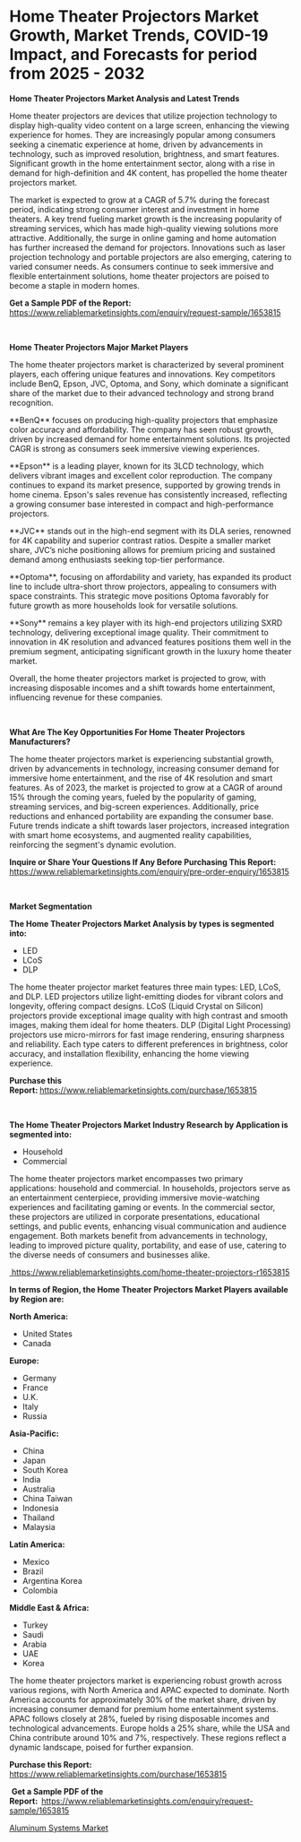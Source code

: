 <p><h1>Home Theater Projectors Market Growth, Market Trends, COVID-19 Impact, and Forecasts for period from 2025 - 2032</h1></p><p><strong>Home Theater Projectors Market Analysis and Latest Trends</strong></p>
<p><p>Home theater projectors are devices that utilize projection technology to display high-quality video content on a large screen, enhancing the viewing experience for homes. They are increasingly popular among consumers seeking a cinematic experience at home, driven by advancements in technology, such as improved resolution, brightness, and smart features. Significant growth in the home entertainment sector, along with a rise in demand for high-definition and 4K content, has propelled the home theater projectors market.</p><p>The market is expected to grow at a CAGR of 5.7% during the forecast period, indicating strong consumer interest and investment in home theaters. A key trend fueling market growth is the increasing popularity of streaming services, which has made high-quality viewing solutions more attractive. Additionally, the surge in online gaming and home automation has further increased the demand for projectors. Innovations such as laser projection technology and portable projectors are also emerging, catering to varied consumer needs. As consumers continue to seek immersive and flexible entertainment solutions, home theater projectors are poised to become a staple in modern homes.</p></p>
<p><strong>Get a Sample PDF of the Report:&nbsp;</strong> <a href="https://www.reliablemarketinsights.com/enquiry/request-sample/1653815?utm_campaign=1894&utm_medium=2&utm_source=Github&utm_content=ia&utm_term=07032025&utm_id=home-theater-projectors">https://www.reliablemarketinsights.com/enquiry/request-sample/1653815</a></p>
<p>&nbsp;</p>
<p><strong>Home Theater Projectors Major Market Players</strong></p>
<p><p>The home theater projectors market is characterized by several prominent players, each offering unique features and innovations. Key competitors include BenQ, Epson, JVC, Optoma, and Sony, which dominate a significant share of the market due to their advanced technology and strong brand recognition.</p><p>**BenQ** focuses on producing high-quality projectors that emphasize color accuracy and affordability. The company has seen robust growth, driven by increased demand for home entertainment solutions. Its projected CAGR is strong as consumers seek immersive viewing experiences.</p><p>**Epson** is a leading player, known for its 3LCD technology, which delivers vibrant images and excellent color reproduction. The company continues to expand its market presence, supported by growing trends in home cinema. Epson's sales revenue has consistently increased, reflecting a growing consumer base interested in compact and high-performance projectors.</p><p>**JVC** stands out in the high-end segment with its DLA series, renowned for 4K capability and superior contrast ratios. Despite a smaller market share, JVC’s niche positioning allows for premium pricing and sustained demand among enthusiasts seeking top-tier performance.</p><p>**Optoma**, focusing on affordability and variety, has expanded its product line to include ultra-short throw projectors, appealing to consumers with space constraints. This strategic move positions Optoma favorably for future growth as more households look for versatile solutions.</p><p>**Sony** remains a key player with its high-end projectors utilizing SXRD technology, delivering exceptional image quality. Their commitment to innovation in 4K resolution and advanced features positions them well in the premium segment, anticipating significant growth in the luxury home theater market.</p><p>Overall, the home theater projectors market is projected to grow, with increasing disposable incomes and a shift towards home entertainment, influencing revenue for these companies.</p></p>
<p>&nbsp;</p>
<p><strong>What Are The Key Opportunities For Home Theater Projectors Manufacturers?</strong></p>
<p><p>The home theater projectors market is experiencing substantial growth, driven by advancements in technology, increasing consumer demand for immersive home entertainment, and the rise of 4K resolution and smart features. As of 2023, the market is projected to grow at a CAGR of around 15% through the coming years, fueled by the popularity of gaming, streaming services, and big-screen experiences. Additionally, price reductions and enhanced portability are expanding the consumer base. Future trends indicate a shift towards laser projectors, increased integration with smart home ecosystems, and augmented reality capabilities, reinforcing the segment's dynamic evolution.</p></p>
<p><strong>Inquire or Share Your Questions If Any Before Purchasing This Report:</strong> <a href="https://www.reliablemarketinsights.com/enquiry/pre-order-enquiry/1653815?utm_campaign=1894&utm_medium=2&utm_source=Github&utm_content=ia&utm_term=07032025&utm_id=home-theater-projectors">https://www.reliablemarketinsights.com/enquiry/pre-order-enquiry/1653815</a></p>
<p>&nbsp;</p>
<p><strong>Market Segmentation</strong></p>
<p><strong>The Home Theater Projectors Market Analysis by types is segmented into:</strong></p>
<p><ul><li>LED</li><li>LCoS</li><li>DLP</li></ul></p>
<p><p>The home theater projector market features three main types: LED, LCoS, and DLP. LED projectors utilize light-emitting diodes for vibrant colors and longevity, offering compact designs. LCoS (Liquid Crystal on Silicon) projectors provide exceptional image quality with high contrast and smooth images, making them ideal for home theaters. DLP (Digital Light Processing) projectors use micro-mirrors for fast image rendering, ensuring sharpness and reliability. Each type caters to different preferences in brightness, color accuracy, and installation flexibility, enhancing the home viewing experience.</p></p>
<p><strong>Purchase this Report:&nbsp;</strong><a href="https://www.reliablemarketinsights.com/purchase/1653815?utm_campaign=1894&utm_medium=2&utm_source=Github&utm_content=ia&utm_term=07032025&utm_id=home-theater-projectors">https://www.reliablemarketinsights.com/purchase/1653815</a></p>
<p>&nbsp;</p>
<p><strong>The Home Theater Projectors Market Industry Research by Application is segmented into:</strong></p>
<p><ul><li>Household</li><li>Commercial</li></ul></p>
<p><p>The home theater projectors market encompasses two primary applications: household and commercial. In households, projectors serve as an entertainment centerpiece, providing immersive movie-watching experiences and facilitating gaming or events. In the commercial sector, these projectors are utilized in corporate presentations, educational settings, and public events, enhancing visual communication and audience engagement. Both markets benefit from advancements in technology, leading to improved picture quality, portability, and ease of use, catering to the diverse needs of consumers and businesses alike.</p></p>
<p><a href="https://www.reliablemarketinsights.com/home-theater-projectors-r1653815?utm_campaign=1894&utm_medium=2&utm_source=Github&utm_content=ia&utm_term=07032025&utm_id=home-theater-projectors">&nbsp;https://www.reliablemarketinsights.com/home-theater-projectors-r1653815</a></p>
<p><strong>In terms of Region, the Home Theater Projectors Market Players available by Region are:</strong></p>
<p>
    <p> <strong> North America: </strong>
        <ul>
            <li>United States</li>
            <li>Canada</li>
        </ul>
        </p> 
    <p> <strong> Europe: </strong>
        <ul>
            <li>Germany</li>
            <li>France</li>
            <li>U.K.</li>
            <li>Italy</li>
            <li>Russia</li>
        </ul>
        </p> 
    <p> <strong> Asia-Pacific: </strong>
        <ul>
            <li>China</li>
            <li>Japan</li>
            <li>South Korea</li>
            <li>India</li>
            <li>Australia</li>
            <li>China Taiwan</li>
            <li>Indonesia</li>
            <li>Thailand</li>
            <li>Malaysia</li>
        </ul>
        </p> 
    <p> <strong> Latin America: </strong>
        <ul>
            <li>Mexico</li>
            <li>Brazil</li>
            <li>Argentina Korea</li>
            <li>Colombia</li>
        </ul>
        </p> 
    <p> <strong> Middle East & Africa: </strong>
        <ul>
            <li>Turkey</li>
            <li>Saudi</li>
            <li>Arabia</li>
            <li>UAE</li>
            <li>Korea</li>
        </ul>
    </p>
    </p>
<p><p>The home theater projectors market is experiencing robust growth across various regions, with North America and APAC expected to dominate. North America accounts for approximately 30% of the market share, driven by increasing consumer demand for premium home entertainment systems. APAC follows closely at 28%, fueled by rising disposable incomes and technological advancements. Europe holds a 25% share, while the USA and China contribute around 10% and 7%, respectively. These regions reflect a dynamic landscape, poised for further expansion.</p></p>
<p><strong>Purchase this Report: </strong><a href="https://www.reliablemarketinsights.com/purchase/1653815?utm_campaign=1894&utm_medium=2&utm_source=Github&utm_content=ia&utm_term=07032025&utm_id=home-theater-projectors">https://www.reliablemarketinsights.com/purchase/1653815</a></p>
<p>&nbsp;<strong>Get a Sample PDF of the Report:&nbsp;&nbsp;</strong><a href="https://www.reliablemarketinsights.com/enquiry/request-sample/1653815?utm_campaign=1894&utm_medium=2&utm_source=Github&utm_content=ia&utm_term=07032025&utm_id=home-theater-projectors">https://www.reliablemarketinsights.com/enquiry/request-sample/1653815</a></p>
<p><strong></strong></p>
<p><p><a href="https://github.com/marloy8/Market-Research-Report-List-7/blob/main/aluminum-systems-market.md?utm_campaign=1894&utm_medium=2&utm_source=Github&utm_content=ia&utm_term=07032025&utm_id=home-theater-projectors">Aluminum Systems Market</a></p></p>